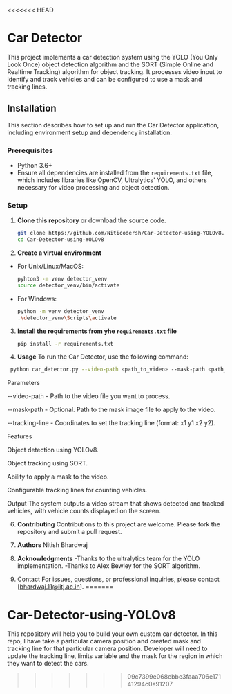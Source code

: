 <<<<<<< HEAD
# Car Detector

This project implements a car detection system using the YOLO (You Only Look Once) object detection algorithm and the SORT (Simple Online and Realtime Tracking) algorithm for object tracking. It processes video input to identify and track vehicles and can be configured to use a mask and tracking lines.

## Installation

This section describes how to set up and run the Car Detector application, including environment setup and dependency installation.

### Prerequisites

- Python 3.6+
- Ensure all dependencies are installed from the `requirements.txt` file, which includes libraries like OpenCV, Ultralytics' YOLO, and others necessary for video processing and object detection.

### Setup

1. **Clone this repository** or download the source code.
   
   ```bash
   git clone https://github.com/Niticodersh/Car-Detector-using-YOLOv8.git
   cd Car-Detector-using-YOLOv8
   ```
2. **Create a virtual environment** 
- For Unix/Linux/MacOS:
   ```bash
   pyhton3 -m venv detector_venv
   source detector_venv/bin/activate
   ```
- For Windows:
   ```bash
   python -m venv detector_venv
   .\detector_venv\Scripts\activate
   ```
3. **Install the requirements from yhe `requirements.txt` file**

   ```bash
   pip install -r requirements.txt
   ```
4. **Usage**
 To run the Car Detector, use the following command:
 ```bash
  python car_detector.py --video-path <path_to_video> --mask-path <path_to_mask> --tracking-line <x1 y1 x2 y2>
```
Parameters

--video-path - Path to the video file you want to process. 

--mask-path - Optional. Path to the mask image file to apply to the video.

--tracking-line - Coordinates to set the tracking line (format: x1 y1 x2 y2).

Features

Object detection using YOLOv8.

Object tracking using SORT.

Ability to apply a mask to the video.

Configurable tracking lines for counting vehicles.

Output
The system outputs a video stream that shows detected and tracked vehicles, with vehicle counts displayed on the screen.

6. **Contributing**
Contributions to this project are welcome. Please fork the repository and submit a pull request.

7. **Authors**
Nitish Bhardwaj

8. **Acknowledgments**
-Thanks to the ultralytics team for the YOLO implementation.
-Thanks to Alex Bewley for the SORT algorithm.

9. Contact
For issues, questions, or professional inquiries, please contact [bhardwaj.11@iitj.ac.in].
=======
# Car-Detector-using-YOLOv8
This repository will help you to build your own custom car detector. In this repo, I have take a particular camera position and created mask and tracking line for that particular camera position. Developer will need to update the tracking line, limits variable and the mask for the region in which they want to detect the cars.
>>>>>>> 09c7399e068ebbe3faaa706e17141294c0a91207
